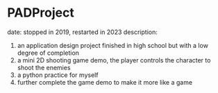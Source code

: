 # PADProject
date: stopped in 2019, restarted in 2023
description: 
1. an application design project finished in high school but with a low degree of completion
2. a mini 2D shooting game demo, the player controls the character to shoot the enemies
3. a python practice for myself
4. further complete the game demo to make it more like a game
